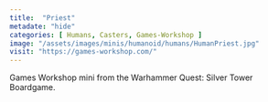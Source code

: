```yaml
---
title:  "Priest"
metadate: "hide"
categories: [ Humans, Casters, Games-Workshop ]
image: "/assets/images/minis/humanoid/humans/HumanPriest.jpg"
visit: "https://games-workshop.com/"
---
```

Games Workshop mini from the Warhammer Quest: Silver Tower Boardgame.